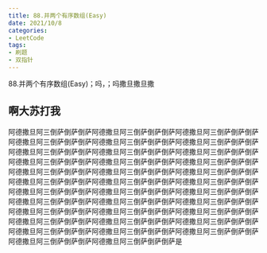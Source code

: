 ```yaml
---
title: 88.并两个有序数组(Easy)
date: 2021/10/8
categories:
- LeetCode
tags:
- 刷题
- 双指针
---
```

88.并两个有序数组(Easy)；吗，；吗撒旦撒旦撒

## 啊大苏打我

阿德撒旦阿三倒萨倒萨倒萨阿德撒旦阿三倒萨倒萨倒萨阿德撒旦阿三倒萨倒萨倒萨阿德撒旦阿三倒萨倒萨倒萨阿德撒旦阿三倒萨倒萨倒萨阿德撒旦阿三倒萨倒萨倒萨阿德撒旦阿三倒萨倒萨倒萨阿德撒旦阿三倒萨倒萨倒萨阿德撒旦阿三倒萨倒萨倒萨阿德撒旦阿三倒萨倒萨倒萨阿德撒旦阿三倒萨倒萨倒萨阿德撒旦阿三倒萨倒萨倒萨阿德撒旦阿三倒萨倒萨倒萨阿德撒旦阿三倒萨倒萨倒萨阿德撒旦阿三倒萨倒萨倒萨阿德撒旦阿三倒萨倒萨倒萨阿德撒旦阿三倒萨倒萨倒萨阿德撒旦阿三倒萨倒萨倒萨阿德撒旦阿三倒萨倒萨倒萨阿德撒旦阿三倒萨倒萨倒萨阿德撒旦阿三倒萨倒萨倒萨阿德撒旦阿三倒萨倒萨倒萨阿德撒旦阿三倒萨倒萨倒萨阿德撒旦阿三倒萨倒萨倒萨阿德撒旦阿三倒萨倒萨倒萨阿德撒旦阿三倒萨倒萨倒萨阿德撒旦阿三倒萨倒萨倒萨阿德撒旦阿三倒萨倒萨倒萨阿德撒旦阿三倒萨倒萨倒萨阿德撒旦阿三倒萨倒萨倒萨阿德撒旦阿三倒萨倒萨倒萨阿德撒旦阿三倒萨倒萨倒萨阿德撒旦阿三倒萨倒萨倒萨阿德撒旦阿三倒萨倒萨倒萨阿德撒旦阿三倒萨倒萨倒萨是

